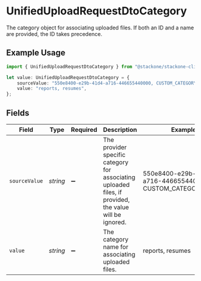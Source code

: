 # UnifiedUploadRequestDtoCategory

The category object for associating uploaded files. If both an ID and a name are provided, the ID takes precedence.

## Example Usage

```typescript
import { UnifiedUploadRequestDtoCategory } from "@stackone/stackone-client-ts/sdk/models/shared";

let value: UnifiedUploadRequestDtoCategory = {
    sourceValue: "550e8400-e29b-41d4-a716-446655440000, CUSTOM_CATEGORY_NAME",
    value: "reports, resumes",
};
```

## Fields

| Field                                                                                                  | Type                                                                                                   | Required                                                                                               | Description                                                                                            | Example                                                                                                |
| ------------------------------------------------------------------------------------------------------ | ------------------------------------------------------------------------------------------------------ | ------------------------------------------------------------------------------------------------------ | ------------------------------------------------------------------------------------------------------ | ------------------------------------------------------------------------------------------------------ |
| `sourceValue`                                                                                          | *string*                                                                                               | :heavy_minus_sign:                                                                                     | The provider specific category for associating uploaded files, if provided, the value will be ignored. | 550e8400-e29b-41d4-a716-446655440000, CUSTOM_CATEGORY_NAME                                             |
| `value`                                                                                                | *string*                                                                                               | :heavy_minus_sign:                                                                                     | The category name for associating uploaded files.                                                      | reports, resumes                                                                                       |